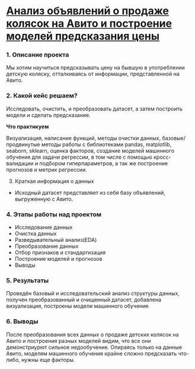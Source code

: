 # [Анализ объявлений о продаже колясок на Авито и построение моделей предсказания цены](https://github.com/tatyen-y/projects/blob/master/diploma/baby_carriages.ipynb)

### 1. Описание проекта
Мы хотим научиться предсказывать цену на бывшую в употреблении детскую коляску, отталкиваясь от информации, представленной на Авито. 

### 2. Какой кейс решаем?
Исследовать, очистить, и преобразовать датасет, а затем построить модели и сделать предсказание. 

**Что практикуем**

Визуализация, написание функций, методы очистки данных, базовые/продвинутые методы работы с библиотеками pandas, matplotlib, seaborn,
sklearn, оценка факторов, создание моделей машинного обучения для задачи регрессии, в том числе с помощью
кросс-валидации и подбором гиперпараметров, а так же построение прогнозов и метрик регрессии.

3. Краткая информация о данных
- Исходный датасет представляет из себя базу объявлений, выгруженную с Авито.

### 4. Этапы работы над проектом
- Исследование данных
- Очистка данных
- Разведывательный анализ(EDA)
- Преобразование данных
- Отбор признаков и стандартизация
- Построение моделей и прогнозов
- Выводы

### 5. Результаты
Проведён базовый и исследовательский анализ структуры данных, получен преобразованный и очищенный датасет, добавлена визуализация, построены модели машинного обучения

### 6. Выводы
После преобразования всех данных о продаже детских колясок на Авито и построения разных моделей видим, что все они демонстриурют сильное недообучение. Опираясь только на данные Авито, моделям машинного обучения крайне сложно предсказать что-либо, нужны еще факторы.







